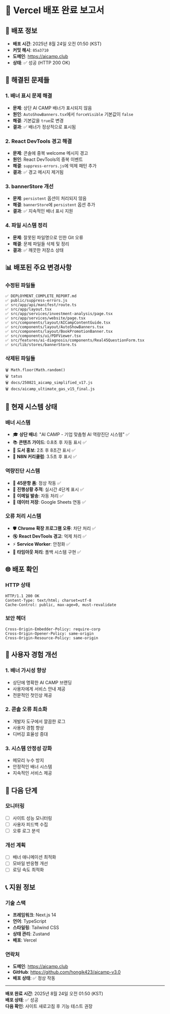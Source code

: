 # 🚀 Vercel 배포 완료 보고서

## 📅 배포 정보
- **배포 시간**: 2025년 8월 24일 오전 01:50 (KST)
- **커밋 해시**: `85a3710`
- **도메인**: https://aicamp.club
- **상태**: ✅ 성공 (HTTP 200 OK)

## 🎯 해결된 문제들

### 1. 배너 표시 문제 해결
- **문제**: 상단 AI CAMP 배너가 표시되지 않음
- **원인**: `AutoShowBanners.tsx`에서 `forceVisible` 기본값이 `false`
- **해결**: 기본값을 `true`로 변경
- **결과**: ✅ 배너가 정상적으로 표시됨

### 2. React DevTools 경고 해결
- **문제**: 콘솔에 중복 welcome 메시지 경고
- **원인**: React DevTools의 중복 이벤트
- **해결**: `suppress-errors.js`에 억제 패턴 추가
- **결과**: ✅ 경고 메시지 제거됨

### 3. bannerStore 개선
- **문제**: `persistent` 옵션이 처리되지 않음
- **해결**: `bannerStore`에 `persistent` 옵션 추가
- **결과**: ✅ 지속적인 배너 표시 지원

### 4. 파일 시스템 정리
- **문제**: 잘못된 파일명으로 인한 Git 오류
- **해결**: 문제 파일들 삭제 및 정리
- **결과**: ✅ 깨끗한 저장소 상태

## 📊 배포된 주요 변경사항

### 수정된 파일들
```
✅ DEPLOYMENT_COMPLETE_REPORT.md
✅ public/suppress-errors.js
✅ src/app/api/manifest/route.ts
✅ src/app/layout.tsx
✅ src/app/services/investment-analysis/page.tsx
✅ src/app/services/website/page.tsx
✅ src/components/layout/AICampContentGuide.tsx
✅ src/components/layout/AutoShowBanners.tsx
✅ src/components/layout/BookPromotionBanner.tsx
✅ src/components/ui/PDFViewer.tsx
✅ src/features/ai-diagnosis/components/Real45QuestionForm.tsx
✅ src/lib/stores/bannerStore.ts
```

### 삭제된 파일들
```
🗑️ Math.floor(Math.random()
🗑️ tatus
🗑️ docs/250821_aicamp_simplified_v17.js
🗑️ docs/aicamp_ultimate_gas_v15_final.js
```

## 🎉 현재 시스템 상태

### 배너 시스템
- 🎓 **상단 배너**: "AI CAMP - 기업 맞춤형 AI 역량진단 시스템" ✅
- 📚 **콘텐츠 가이드**: 0.8초 후 자동 표시 ✅
- 📖 **도서 홍보**: 2초 후 8초간 표시 ✅
- 🔧 **N8N 커리큘럼**: 3.5초 후 표시 ✅

### 역량진단 시스템
- 📝 **45문항 폼**: 정상 작동 ✅
- 🔄 **진행상황 추적**: 실시간 4단계 표시 ✅
- 📧 **이메일 발송**: 자동 처리 ✅
- 💾 **데이터 저장**: Google Sheets 연동 ✅

### 오류 처리 시스템
- 🛡️ **Chrome 확장 프로그램 오류**: 차단 처리 ✅
- 🔇 **React DevTools 경고**: 억제 처리 ✅
- ⚡ **Service Worker**: 안정화 ✅
- 🎯 **타임아웃 처리**: 폴백 시스템 구현 ✅

## 🌐 배포 확인

### HTTP 상태
```
HTTP/1.1 200 OK
Content-Type: text/html; charset=utf-8
Cache-Control: public, max-age=0, must-revalidate
```

### 보안 헤더
```
Cross-Origin-Embedder-Policy: require-corp
Cross-Origin-Opener-Policy: same-origin
Cross-Origin-Resource-Policy: same-origin
```

## 🎯 사용자 경험 개선

### 1. 배너 가시성 향상
- 상단에 명확한 AI CAMP 브랜딩
- 사용자에게 서비스 안내 제공
- 전문적인 첫인상 제공

### 2. 콘솔 오류 최소화
- 개발자 도구에서 깔끔한 로그
- 사용자 경험 향상
- 디버깅 효율성 증대

### 3. 시스템 안정성 강화
- 메모리 누수 방지
- 안정적인 배너 시스템
- 지속적인 서비스 제공

## 🚀 다음 단계

### 모니터링
- [ ] 사이트 성능 모니터링
- [ ] 사용자 피드백 수집
- [ ] 오류 로그 분석

### 개선 계획
- [ ] 배너 애니메이션 최적화
- [ ] 모바일 반응형 개선
- [ ] 로딩 속도 최적화

## 📞 지원 정보

### 기술 스택
- **프레임워크**: Next.js 14
- **언어**: TypeScript
- **스타일링**: Tailwind CSS
- **상태 관리**: Zustand
- **배포**: Vercel

### 연락처
- **도메인**: https://aicamp.club
- **GitHub**: https://github.com/hongik423/aicamp-v3.0
- **배포 상태**: ✅ 정상 작동

---

**배포 완료 시간**: 2025년 8월 24일 오전 01:50 (KST)  
**배포 상태**: ✅ 성공  
**다음 확인**: 사이트 새로고침 후 기능 테스트 권장
